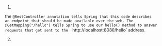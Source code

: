 1. 
the `@RestController annotation tells Spring that this code describes an endpoint
that should be made available over the web. The @GetMapping("/hello") tells Spring
to use our hello() method to answer requests that get sent to the 
`http://localhost:8080/hello` address.

2. 